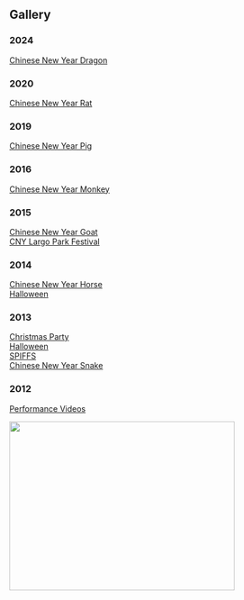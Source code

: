 <h2>Gallery</h2>

<div class="gallery">
<div>

<h3>2024</h3>
<p><a href="https://photos.app.goo.gl/ei2CdmAJfqkSy6Ud7" target="_BLANK">Chinese New Year Dragon </a></p>

<h3>2020</h3>
<p><a href="https://photos.google.com/share/AF1QipPaP5UZSgof7-Z01TX-42ilt1MV5o8x0iPn8JRTlJMmys9h4DqpYQrQmYzRDT1MlQ?key=b2FhWTdDdFlQRjlXR2xERlFJVDFZc2tGZE9qcmtB" target="_BLANK"> Chinese New Year Rat</a></p>

<h3>2019</h3>
<p><a href="https://photos.app.goo.gl/6MdYtZa3HQw1p9E39" target="_BLANK"> Chinese New Year Pig</a></p>

<h3>2016</h3>
<p><a href="https://drive.google.com/open?id=0B0sqGkR3ajl4NUlaTF9tRlZadUU">Chinese New Year Monkey</a></p>

<h3>2015</h3>
<p><a href="https://drive.google.com/open?id=0B0sqGkR3ajl4cFhLTHZaZ0RMUjA&amp;authuser=0">Chinese New Year Goat</a><br>
<a href="https://drive.google.com/folderview?id=0B0sqGkR3ajl4aDRNS0x5NVpNSGM&amp;usp=sharing">CNY Largo Park Festival</a></p>

<h3>2014</h3>
<p><a href="https://plus.google.com/photos/109130226845048989605/albums/5973438207302804657">Chinese New Year Horse</a><br>
<a href="https://docs.google.com/folderview?id=0B0sqGkR3ajl4QnJnQzViRzAxTnM&amp;usp=docslist_api">Halloween</a></p>

<h3>2013</h3>
<p><a href="https://plus.google.com/photos/109130226845048989605/albums/5961521163409640673">Christmas Party</a><br>
<a href="https://drive.google.com/folderview?id=0B0sqGkR3ajl4eGNzbVVQY0p1SzQ&amp;usp=sharing">Halloween</a><br>
<a href="https://drive.google.com/folderview?id=0B0sqGkR3ajl4cTM5RjNsVExJY0U&amp;usp=sharing">SPIFFS</a><br>
<a href="https://plus.google.com/photos/109130226845048989605/albums/5845945724049354561?authkey=CL21_tzIpsKdEg">Chinese New Year Snake </a></p>

<h3>2012</h3>
<p><a href="http://www.youtube.com/user/CWChineseSchool/videos">Performance Videos</a></p>
</div>
<img class="alignRight" src="assets/images/dragondancing.gif" width="400" height="300" />
</div>

